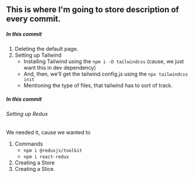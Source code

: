 ## This is where I'm going to store description of every commit. 

##### In this commit
1. Deleting the default page. 
2. Setting up Tailwind
    - Installing Tailwind using the `npm i -D tailwindcss` (cause, we just want this in dev dependency)
    - And, then, we'll get the tailwind.config.js using the `npx tailwindcss init`
    - Mentioning the type of files, that tailwind has to sort of track.

##### In this commit

###### Setting up Redux
We needed it, cause we wanted to 

1. Commands
    - `npm i @reduxjs/toolkit`
    - `npm i react-redux`
2. Creating a Store
3. Creating a Slice.
